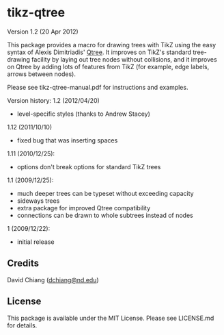 # tikz-qtree

Version 1.2 (20 Apr 2012)

This package provides a macro for drawing trees with TikZ using the
easy syntax of Alexis Dimitriadis'
[Qtree](https://ctan.org/pkg/qtree). It improves on TikZ's standard
tree-drawing facility by laying out tree nodes without collisions, and
it improves on Qtree by adding lots of features from TikZ (for
example, edge labels, arrows between nodes).

Please see tikz-qtree-manual.pdf for instructions and examples.

Version history:
1.2 (2012/04/20)
 - level-specific styles (thanks to Andrew Stacey)

1.12 (2011/10/10)
 - fixed bug that was inserting spaces

1.11 (2010/12/25):
 - options don't break options for standard TikZ trees

1.1 (2009/12/25):
 - much deeper trees can be typeset without exceeding capacity
 - sideways trees
 - extra package for improved Qtree compatibility
 - connections can be drawn to whole subtrees instead of nodes

1 (2009/12/22):
 - initial release

## Credits

David Chiang (dchiang@nd.edu)

## License

This package is available under the MIT License. Please see LICENSE.md
for details.
